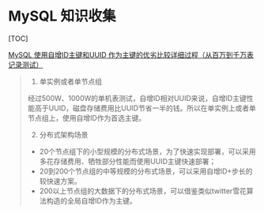 # MySQL 知识收集

[TOC]

[MySQL 使用自增ID主键和UUID 作为主键的优劣比较详细过程（从百万到千万表记录测试）](https://www.cnblogs.com/barrywxx/p/7723122.html)

>1. 单实例或者单节点组
>
>   经过500W、1000W的单机表测试，自增ID相对UUID来说，自增ID主键性能高于UUID，磁盘存储费用比UUID节省一半的钱。所以在单实例上或者单节点组上，使用自增ID作为首选主键。
>
>2. 分布式架构场景
>   + 20个节点组下的小型规模的分布式场景，为了快速实现部署，可以采用多花存储费用、牺牲部分性能而使用UUID主键快速部署；
>   + 20到200个节点组的中等规模的分布式场景，可以采用自增ID+步长的较快速方案。
>   + 200以上节点组的大数据下的分布式场景，可以借鉴类似twitter雪花算法构造的全局自增ID作为主键。  

